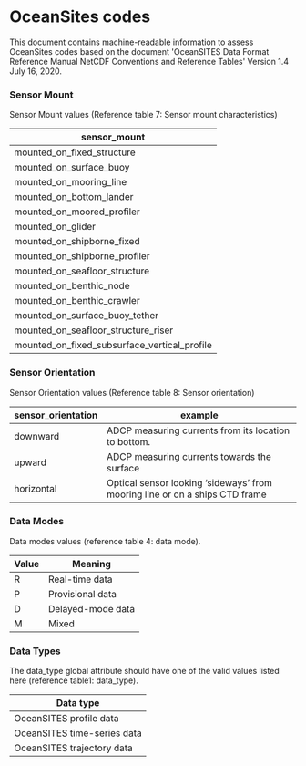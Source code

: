 # OceanSites codes #

This document contains machine-readable information to assess OceanSites codes based on the document 'OceanSITES Data Format Reference Manual NetCDF Conventions and Reference Tables' Version 1.4 July 16, 2020.

### Sensor Mount ###

Sensor Mount values (Reference table 7: Sensor mount characteristics)

| sensor_mount                                 |
|----------------------------------------------|
| mounted_on_fixed_structure                   | 
| mounted_on_surface_buoy                      | 
| mounted_on_mooring_line                      | 
| mounted_on_bottom_lander                     | 
| mounted_on_moored_profiler                   | 
| mounted_on_glider                            | 
| mounted_on_shipborne_fixed                   | 
| mounted_on_shipborne_profiler                | 
| mounted_on_seafloor_structure                | 
| mounted_on_benthic_node                      | 
| mounted_on_benthic_crawler                   | 
| mounted_on_surface_buoy_tether               | 
| mounted_on_seafloor_structure_riser          | 
| mounted_on_fixed_subsurface_vertical_profile |

### Sensor Orientation ###

Sensor Orientation values (Reference table 8: Sensor orientation)

| sensor_orientation | example                                                                     | 
|--------------------|-----------------------------------------------------------------------------|
| downward           | ADCP measuring currents from its location to bottom.                        | 
| upward             | ADCP measuring currents towards the surface                                 | 
| horizontal         | Optical sensor looking ‘sideways’ from mooring line or on a ships CTD frame |

### Data Modes ###

Data modes values (reference table 4: data mode).

| Value | Meaning           |
|-------|-------------------|
| R     | Real-time data    |
| P     | Provisional data  |
| D     | Delayed-mode data |
| M     | Mixed             |

### Data Types ###
The data_type global attribute should have one of the valid values listed here (reference table1: data_type).

| Data type                   |
|-----------------------------|
| OceanSITES profile data     |
| OceanSITES time-series data |
| OceanSITES trajectory data  |